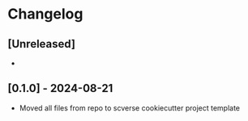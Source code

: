 # Changelog

## [Unreleased]

-

## [0.1.0] - 2024-08-21

-   Moved all files from repo to scverse cookiecutter project template
